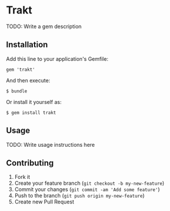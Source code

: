# Trakt

TODO: Write a gem description

## Installation

Add this line to your application's Gemfile:

    gem 'trakt'

And then execute:

    $ bundle

Or install it yourself as:

    $ gem install trakt

## Usage

TODO: Write usage instructions here

## Contributing

1. Fork it
2. Create your feature branch (`git checkout -b my-new-feature`)
3. Commit your changes (`git commit -am 'Add some feature'`)
4. Push to the branch (`git push origin my-new-feature`)
5. Create new Pull Request
